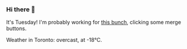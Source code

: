 ### Hi there :wave:

It's Tuesday! I'm probably working for [this bunch](https://github.com/kohofinancial), clicking some merge buttons.

Weather in Toronto: overcast, at -18°C.
